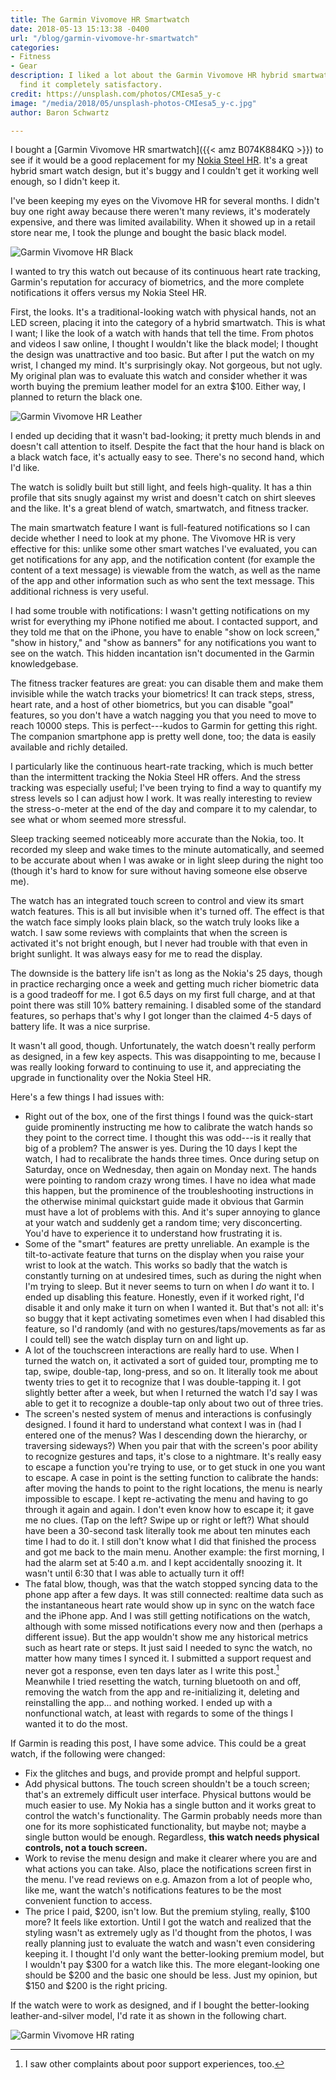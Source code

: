 ```yaml
---
title: The Garmin Vivomove HR Smartwatch
date: 2018-05-13 15:13:38 -0400
url: "/blog/garmin-vivomove-hr-smartwatch"
categories:
- Fitness
- Gear
description: I liked a lot about the Garmin Vivomove HR hybrid smartwatch, but I didn't
  find it completely satisfactory.
credit: https://unsplash.com/photos/CMIesa5_y-c
image: "/media/2018/05/unsplash-photos-CMIesa5_y-c.jpg"
author: Baron Schwartz

---
```

I bought a [Garmin Vivomove HR smartwatch]({{< amz B074K884KQ >}}) to see if it
would be a good replacement for my [Nokia Steel HR](/blog/best-fitness-activity-sleep-tracking-watch/). It's a great hybrid smart watch design, but it's buggy and I couldn't get it working well enough, so I didn't keep it.

<!--more-->

I've been keeping my eyes on the Vivomove HR for several months. I didn't buy
one right away because there weren't many reviews, it's moderately expensive,
and there was limited availability. When it showed up in a retail store near me,
I took the plunge and bought the basic black model.

![Garmin Vivomove HR Black](/media/2018/05/garmin-vivomove-hr-black.jpg)

I wanted to try this watch out because of its continuous heart rate tracking,
Garmin's reputation for accuracy of biometrics, and the more complete
notifications it offers versus my Nokia Steel HR.

First, the looks. It's a traditional-looking watch with physical hands, not an
LED screen, placing it into the category of a hybrid smartwatch. This is what I
want; I like the look of a watch with hands that tell the time. From photos and
videos I saw online, I thought I wouldn't like the black model; I thought the
design was unattractive and too basic. But after I put the watch on my wrist, I
changed my mind. It's surprisingly okay. Not gorgeous, but not ugly. My original
plan was to evaluate this watch and consider whether it was worth buying the
premium leather model for an extra $100. Either way, I planned to return the
black one.

![Garmin Vivomove HR Leather](/media/2018/05/garmin-vivomove-hr-leather.jpg)

I ended up deciding that it wasn't bad-looking; it pretty much blends in and
doesn't call attention to itself. Despite the fact that the hour hand is black
on a black watch face, it's actually easy to see. There's no second hand, which
I'd like.

The watch is solidly built but still light, and feels high-quality. It has a
thin profile that sits snugly against my wrist and doesn't catch on shirt
sleeves and the like. It's a great blend of watch, smartwatch, and fitness
tracker.

The main smartwatch feature I want is full-featured notifications so I can
decide whether I need to look at my phone. The Vivomove HR is very effective for
this: unlike some other smart watches I've evaluated, you can get notifications
for any app, and the notification content (for example the content of a text
message) is viewable from the watch, as well as the name of the app and other
information such as who sent the text message. This additional richness is very
useful.

I had some trouble with notifications: I wasn't getting notifications on my
wrist for everything my iPhone notified me about. I contacted support, and they
told me that on the iPhone, you have to enable "show on lock screen," "show in
history," and "show as banners" for any notifications you want to see on the
watch. This hidden incantation isn't documented in the Garmin knowledgebase.

The fitness tracker features are great: you can disable them and make them
invisible while the watch tracks your biometrics! It can track steps, stress,
heart rate, and a host of other biometrics, but you can disable "goal" features,
so you don't have a watch nagging you that you need to move to reach 10000
steps. This is perfect---kudos to Garmin for getting this right. The companion
smartphone app is pretty well done, too; the data is easily available and richly
detailed.

I particularly like the continuous heart-rate tracking, which is much better
than the intermittent tracking the Nokia Steel HR offers. And the stress
tracking was especially useful; I've been trying to find a way to quantify my
stress levels so I can adjust how I work. It was really interesting to review
the stress-o-meter at the end of the day and compare it to my calendar, to see
what or whom seemed more stressful.

Sleep tracking seemed noticeably more accurate than the Nokia, too. It recorded
my sleep and wake times to the minute automatically, and seemed to be accurate
about when I was awake or in light sleep during the night too (though it's hard
to know for sure without having someone else observe me).

The watch has an integrated touch screen to control and view its smart watch
features. This is all but invisible when it's turned off.  The effect is that
the watch face simply looks plain black, so the watch truly looks like a watch.
I saw some reviews with complaints that when the screen is activated it's not
bright enough, but I never had trouble with that even in bright sunlight. It was
always easy for me to read the display.

The downside is the battery life isn't as long as the Nokia's 25 days, though in
practice recharging once a week and getting much richer biometric data is a good
tradeoff for me. I got 6.5 days on my first full charge, and at that point there
was still 10% battery remaining. I disabled some of the standard features, so
perhaps that's why I got longer than the claimed 4-5 days of battery life. It
was a nice surprise.

It wasn't all good, though. Unfortunately, the watch doesn't really perform as
designed, in a few key aspects. This was disappointing to me, because I was
really looking forward to continuing to use it, and appreciating the upgrade in
functionality over the Nokia Steel HR.

Here's a few things I had issues with:

- Right out of the box, one of the first things I found was the quick-start
  guide prominently instructing me how to calibrate the watch hands so they
  point to the correct time. I thought this was odd---is it really that big of a
  problem? The answer is yes. During the 10 days I kept the watch, I had to
  recalibrate the hands three times. Once during setup on Saturday, once on
  Wednesday, then again on Monday next. The hands were pointing to random crazy
  wrong times. I have no idea what made this happen, but the prominence of the
  troubleshooting instructions in the otherwise minimal quickstart guide made it
  obvious that Garmin must have a lot of problems with this. And it's super
  annoying to glance at your watch and suddenly get a random time; very
  disconcerting. You'd have to experience it to understand how frustrating it
  is.
- Some of the "smart" features are pretty unreliable. An example is the
  tilt-to-activate feature that turns on the display when you raise your wrist
  to look at the watch. This works so badly that the watch is constantly turning
  on at undesired times, such as during the night when I'm trying to sleep. But
  it never seems to turn on when I *do* want it to. I ended up disabling this
  feature. Honestly, even if it worked right, I'd disable it and only make it
  turn on when I wanted it. But that's not all: it's so buggy that it kept
  activating sometimes even when I had disabled this feature, so I'd randomly
  (and with no gestures/taps/movements as far as I could tell) see the watch
  display turn on and light up.
- A lot of the touchscreen interactions are really hard to use. When I turned
  the watch on, it activated a sort of guided tour, prompting me to tap, swipe,
  double-tap, long-press, and so on. It literally took me about twenty tries to
  get it to recognize that I was double-tapping it. I got slightly better after
  a week, but when I returned the watch I'd say I was able to get it to
  recognize a double-tap only about two out of three tries.
- The screen's nested system of menus and interactions is confusingly designed.
  I found it hard to understand what context I was in (had I entered one of the
  menus? Was I descending down the hierarchy, or traversing sideways?) When you
  pair that with the screen's poor ability to recognize gestures and taps, it's
  close to a nightmare. It's really easy to escape a function you're trying to
  use, or to get stuck in one you want to escape. A case in point is the setting
  function to calibrate the hands: after moving the hands to point to the right
  locations, the menu is nearly impossible to escape. I kept re-activating the
  menu and having to go through it again and again. I don't even know how to
  escape it; it gave me no clues. (Tap on the left? Swipe up or right or left?)
  What should have been a 30-second task literally took me about ten minutes
  each time I had to do it. I still don't know what I did that finished the
  process and got me back to the main menu. Another example: the first morning,
  I had the alarm set at 5:40 a.m. and I kept accidentally snoozing it. It
  wasn't until 6:30 that I was able to actually turn it off!
- The fatal blow, though, was that the watch stopped syncing data to the phone
  app after a few days. It was still connected: realtime data such as the
  instantaneous heart rate would show up in sync on the watch face and the
  iPhone app. And I was still getting notifications on the watch, although with
  some missed notifications every now and then (perhaps a different issue). But
  the app wouldn't show me any historical metrics such as heart rate or steps.
  It just said I needed to sync the watch, no matter how many times I synced it.
  I submitted a support request and never got a response, even ten days later as
  I write this post.[^support] Meanwhile I tried resetting the watch, turning
  bluetooth on and off, removing the watch from the app and re-initializing it,
  deleting and reinstalling the app... and nothing worked. I ended up with a
  nonfunctional watch, at least with regards to some of the things I wanted it
  to do the most.

If Garmin is reading this post, I have some advice. This could be a great watch,
if the following were changed:

- Fix the glitches and bugs, and provide prompt and helpful support.
- Add physical buttons. The touch screen shouldn't be a touch screen; that's an
  extremely difficult user interface. Physical buttons would be much easier to
  use. My Nokia has a single button and it works great to control the watch's
  functionality. The Garmin probably needs more than one for its more
  sophisticated functionality, but maybe not; maybe a single button would be
  enough. Regardless, **this watch needs physical controls, not a touch
  screen.**
- Work to revise the menu design and make it clearer where you are and what
  actions you can take. Also, place the notifications screen first in the menu.
  I've read reviews on e.g. Amazon from a lot of people who, like me,
  want the watch's notifications features to be the most convenient function to
  access.
- The price I paid, $200, isn't low. But the premium styling, really, $100 more?
  It feels like extortion. Until I got the watch and realized that the styling
  wasn't as extremely ugly as I'd thought from the photos, I was really planning
  just to evaluate the watch and wasn't even considering keeping it. I thought
  I'd only want the better-looking premium model, but I wouldn't pay $300 for a
  watch like this. The more elegant-looking one should be $200 and the basic one
  should be less. Just my opinion, but $150 and $200 is the right pricing.

If the watch were to work as designed, and if I bought the better-looking
leather-and-silver model, I'd rate it as shown in the following chart.

![Garmin Vivomove HR rating](/media/2018/05/garmin-vivomove-hr-nokia-steel-withings-ratings.jpg)

[^support]: I saw other complaints about poor support experiences, too.

